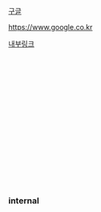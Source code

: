 [구글](https://www.google.co.kr)

<https://www.google.co.kr> 

[내부링크](#internal) 

<br/> <br/> <br/> <br/> <br/> <br/> <br/> <br/> <br/> <br/> <br/> <br/> 
 <br/>  <br/>  <br/> 

### internal
